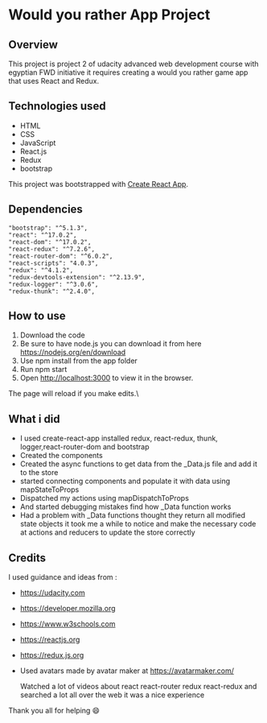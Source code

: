 # Would you rather App Project

## Overview

This project is project 2 of udacity advanced web development course with egyptian FWD initiative it requires creating a would you rather game app that uses React and Redux.

## Technologies used

- HTML
- CSS
- JavaScript
- React.js
- Redux
- bootstrap

This project was bootstrapped with [Create React App](https://github.com/facebook/create-react-app).

## Dependencies

    "bootstrap": "^5.1.3",
    "react": "^17.0.2",
    "react-dom": "^17.0.2",
    "react-redux": "^7.2.6",
    "react-router-dom": "^6.0.2",
    "react-scripts": "4.0.3",
    "redux": "^4.1.2",
    "redux-devtools-extension": "^2.13.9",
    "redux-logger": "^3.0.6",
    "redux-thunk": "^2.4.0",

## How to use

1. Download the code
2. Be sure to have node.js you can download it from here <https://nodejs.org/en/download>
3. Use npm install from the app folder
4. Run npm start
5. Open [http://localhost:3000](http://localhost:3000) to view it in the browser.

The page will reload if you make edits.\

## What i did

- I used create-react-app installed redux, react-redux, thunk, logger,react-router-dom and bootstrap
- Created the components
- Created the async functions to get data from the \_Data.js file and add it to the store
- started connecting components and populate it with data using mapStateToProps
- Dispatched my actions using mapDispatchToProps
- And started debugging mistakes find how \_Data function works
- Had a problem with \_Data functions thought they return all modified state objects it took me a while to notice and make the necessary code at actions and reducers to update the store correctly

## Credits

I used guidance and ideas from :

- <https://udacity.com>
- <https://developer.mozilla.org>
- <https://www.w3schools.com>
- <https://reactjs.org>
- <https://redux.js.org>
- Used avatars made by avatar maker at <https://avatarmaker.com/>

  Watched a lot of videos about react react-router redux react-redux and searched a lot all over the web it was a nice experience

Thank you all for helping :smile:
